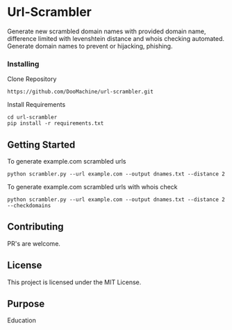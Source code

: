 # Url-Scrambler

Generate new scrambled domain names with provided domain name, difference limited with levenshtein distance and whois checking automated.
Generate domain names to prevent or hijacking, phishing.

### Installing

Clone Repository

```
https://github.com/DooMachine/url-scrambler.git
```
Install Requirements
```
cd url-scrambler
pip install -r requirements.txt
```

## Getting Started

To generate example.com scrambled urls 
```
python scrambler.py --url example.com --output dnames.txt --distance 2
```

To generate example.com scrambled urls with whois check
```
python scrambler.py --url example.com --output dnames.txt --distance 2 --checkdomains
```


## Contributing

PR's are welcome.


## License

This project is licensed under the MIT License.

## Purpose

Education
